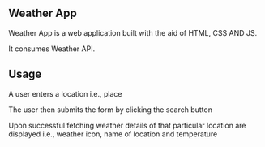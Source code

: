 ## Weather App

Weather App is a web application built with the aid of HTML, CSS AND JS.

It consumes Weather API.

## Usage

A user enters a location i.e., place

The user then submits the form by clicking the search button

Upon successful fetching weather details of that particular location are displayed
i.e., weather icon, name of location and temperature
